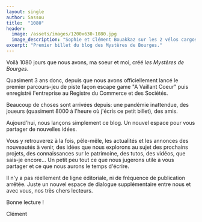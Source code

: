 ```yaml
---
layout: single
author: Sassou
title:  "1080"
header:
  image: /assets/images/1200x630-1080.jpg
  image_description: "Sophie et Clément Bouakkaz sur les 2 vélos cargos des Mystères de Bourges, Place Etienne Dolet à Bourges"
excerpt: "Premier billet du blog des Mystères de Bourges."
---
```


Voilà 1080 jours que nous avons, ma soeur et moi, créé *les Mystères de Bourges*.

Quasiment 3 ans donc, depuis que nous avons officiellement lancé le premier parcours-jeu de piste façon escape game "A Vaillant Coeur" puis enregistré l'entreprise au Registre du Commerce et des Sociétés.

Beaucoup de choses sont arrivées depuis: une pandémie inattendue, des joueurs (quasiment 8000 à l'heure où j'écris ce petit billet), des amis.

Aujourd'hui, nous lançons simplement ce blog. Un nouvel espace pour vous partager de nouvelles idées.

Vous y retrouverez à la fois, pêle-mêle, les actualités et les annonces des nouveautés à venir, des idées que nous explorons au sujet des prochains projets, des connaissances sur le patrimoine, des tutos, des vidéos, que sais-je encore... Un petit peu tout ce que nous jugerons utile à vous partager et ce que nous aurons le temps d'écrire.

Il n'y a pas réellement de ligne éditoriale, ni de fréquence de publication arrêtée. Juste un nouvel espace de dialogue supplémentaire entre nous et avec vous, nos très chers lecteurs.

Bonne lecture !

Clément